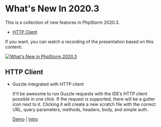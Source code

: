 # What's New In 2020.3

This is a collection of new features in PhpStorm 2020.3.

- [HTTP Client](#http-client)

If you want, you can watch a recording of the presentation based on
this content:

[![What's New in PhpStorm 2020.3](https://img.youtube.com/vi/LdzUfXK_-J0/0.jpg)](https://www.youtube.com/watch?v=LdzUfXK_-J0 "What's New in PhpStorm 2020.3")

## HTTP Client

* Guzzle integrated with HTTP client

  It'll be awesome to run Guzzle requests with the IDE’s HTTP 
  client possible in one click. If the request is supported, 
  there will be a gutter icon next to it. Clicking it will 
  create a new scratch file with the correct URL, query 
  parameters, methods, headers, body, and simple auth.
  
  [Demo](../features/http-client/guzzle_integration.php) |
  [Intro](https://blog.jetbrains.com/phpstorm/2020/10/phpstorm-2020-3-eap-5/#guzzle_integrated_with_phpstorm_s_http_client)
